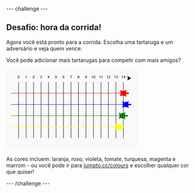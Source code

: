 \--- challenge \---

## Desafio: hora da corrida!

Agora você está pronto para a corrida. Escolha uma tartaruga e um adversário e veja quem vence.

Você pode adicionar mais tartarugas para competir com mais amigos?

![screenshot](images/race-more.png)

As cores incluem: laranja, roxo, violeta, tomate, turquesa, magenta e marrom - ou você pode ir para [jumpto.cc/colours](http://jumpto.cc/colours) e escolher qualquer cor que quiser!

\--- /challenge \---